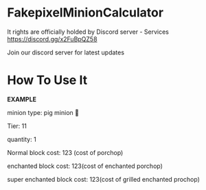 # FakepixelMinionCalculator
It rights are officially holded by Discord server - Services
https://discord.gg/x2FuBpQZ58

Join our discord server for latest updates
# How To Use It

**EXAMPLE**

minion type: pig minion 🐖 

Tier: 11

quantity: 1

Normal block cost: 123 (cost of porchop)

enchanted block cost: 123(cost of enchanted porchop)

super enchanted block cost:
123(cost of grilled enchanted prochop) 
